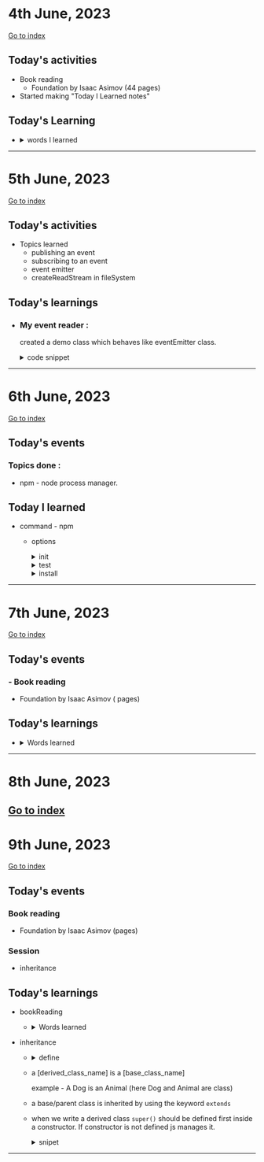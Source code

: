 # 4th June, 2023

[Go to index](index.md)

## Today's activities

- Book reading
  - Foundation by Isaac Asimov (44 pages)
- Started making "Today I Learned notes"

## Today's Learning

- <details><summary markdown="span"> words I learned </summary>

    - shrivelled
    - trifling
    - courtiers
    - beetled 
    - chamberlains
    - morosely
    - canted
    - athwart
    - plummet
    - unregal
    - poppycock
    - peevishness
    - sardonic
    - conciliatory
    - wrangling
    - sardonically
    - blasphemous
    - queer
    - mummery 
    - peremptory
    - presentiments
    - dissident
    - vociferous
    - deputation
    - obscure 
    - crannies 
    - flummery
    - garbled
    - muffed
    - visicasters
    - impeached
    - frigid
    - reminiscently
    - sombrely
    - staggering
    - ebbing
    - pagenantry
    - herald
    - apoplexy
    - dowager
    - precarious
    - commode
    - contemptuously
    - interdict
    - blisterd
    - blazing 
    - coronet
    - buffeted
    - stricken
    - huskily
    - exultantly
    - sacrilege
    - acolyte
    - veneration
    - blasphemer
    - haggered
    - stolidly
    - spasmodically
    - prerogative
    - hitherto
    - prerogative
    - hysterically

  </details>

---

# 5th June, 2023

[Go to index](index.md)

## Today's activities

- Topics learned 
    - publishing an event
    - subscribing to an event
    - event emitter
    - createReadStream in fileSystem

## Today's learnings

- ### My event reader : 
    created a demo class which behaves like eventEmitter class.

  <details><summary markdown="span"> code snippet </summary>

  ```js
  class StdInp {
    constructor() {
      this.events = { data: [], end: [] };
    }

    on(eventName, callback) {
      this.events[eventName].push(callback);
    }

    start() {
      process.stdin.setEncoding("utf-8");
      const intervalId = setInterval(() => {
        const data = process.stdin.read();

        if (process.stdin._readableState.ended) {
          clearInterval(intervalId);
        }

        if (data) {
          this.events.data.forEach((callback) => 
          callback(data)
          );
        }
      }, 100);
    }
  }
  const stdInp = new StdInp();
  stdInp.on("data", callback);

  setTimeout(() => {
    stdInp.on("data", callback1);
  }, 2000);

  stdInp.start();
  ```
    </details>

---

# 6th June, 2023

[Go to index](index.md)

## Today's events
### Topics done : 
- npm - node process manager.

## Today I learned
- command - npm
  - options
      <details><summary markdown="span">init</summary>

      ```sh
      npm init
      ```
      </details> 
      
      <details><summary markdown="span">test</summary>

      ```sh
      npm test
      ```
      </details>

      <details><summary markdown="span">install</summary>

      ```sh
      npm install --save filePath or dependency name
      ```
      </details> 
  
---
# 7th June, 2023

[Go to index](index.md)

## Today's events

### - Book reading
  - Foundation by Isaac Asimov ( pages)

## Today's learnings 

- <details><summary markdown="span">Words learned</summary>

    - trespassed
    - unwittingly
    - deplorable
    - wince
    - scornful
    - veneration
    - interdict
    - intoned
  </details>
---
# 8th June, 2023

[Go to index](index.md)
---
# 9th June, 2023

[Go to index](index.md)

## Today's events
### Book reading
  - Foundation by Isaac Asimov (pages)
### Session
  - inheritance

## Today's learnings
  - bookReading
      - <details><summary markdown="span">Words learned</summary>

        </details>

  - inheritance
      - <details><summary markdown="span">define</summary>

        It is a concept of a class inheriting the methods and properties of another class. When a class inherit another class, the class that inherits a class is called a derived class and the class that is being inherited is called a base class.
        </details>

    - a [derived_class_name] is a [base_class_name]
    
      example - A Dog is an Animal (here Dog and Animal are class)
    - a base/parent class is inherited by using the keyword `extends`
    - when we write a derived class `super()` should be defined first inside a constructor. If constructor is not defined js manages it.
      <details><summary markdown="span">snipet</summary>

      ```js
      class Dog extends Animal {
        constructor(){
          super();
          this.sound = 'bark';
        }
      }
      ```
      <details>
---
